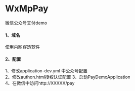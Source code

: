 # WxMpPay
微信公众号支付demo

#### 1、域名
使用内网穿透软件
#### 2、配置
1、修改application-dev.yml 中公众号配置  
2、修改authon.html授权认证配置 
3、启动PayDemoApplication  
4、在微信中访问http://XXXXX/pay  
